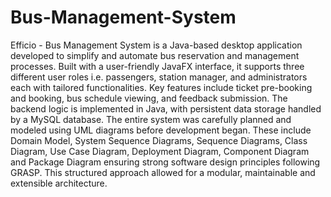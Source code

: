 # Bus-Management-System
Efficio - Bus Management System is a Java-based desktop application developed to simplify and automate bus reservation and management processes. Built with a user-friendly JavaFX interface, it supports three different user roles i.e. passengers, station manager, and administrators each with tailored functionalities. Key features include ticket pre-booking and booking, bus schedule viewing, and feedback submission. The backend logic is implemented in Java, with persistent data storage handled by a MySQL database. The entire system was carefully planned and modeled using UML diagrams before development began. These include Domain Model, System Sequence Diagrams, Sequence Diagrams, Class Diagram, Use Case Diagram, Deployment Diagram, Component Diagram and Package Diagram ensuring strong software design principles following GRASP. This structured approach allowed for a modular, maintainable and extensible architecture.
